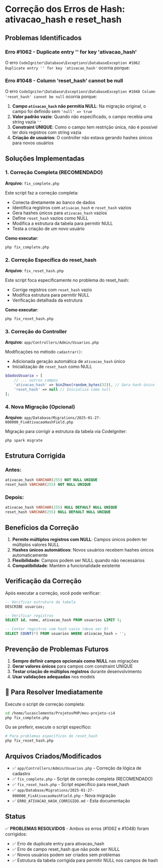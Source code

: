 # Correção dos Erros de Hash: ativacao_hash e reset_hash

## Problemas Identificados

### Erro #1062 - Duplicate entry '' for key 'ativacao_hash'
O erro `CodeIgniter\Database\Exceptions\DatabaseException #1062 Duplicate entry '' for key 'ativacao_hash'` ocorria porque:

### Erro #1048 - Column 'reset_hash' cannot be null  
O erro `CodeIgniter\Database\Exceptions\DatabaseException #1048 Column 'reset_hash' cannot be null` ocorria porque:

1. **Campo `ativacao_hash` não permitia NULL**: Na migração original, o campo foi definido sem `'null' => true`
2. **Valor padrão vazio**: Quando não especificado, o campo recebia uma string vazia `''`
3. **Constraint UNIQUE**: Como o campo tem restrição única, não é possível ter dois registros com string vazia
4. **Criação de usuários**: O controller não estava gerando hashes únicos para novos usuários

## Soluções Implementadas

### 1. Correção Completa (RECOMENDADO)

**Arquivo**: `fix_complete.php`

Este script faz a correção completa:
- Conecta diretamente ao banco de dados
- Identifica registros com `ativacao_hash` e `reset_hash` vazios
- Gera hashes únicos para `ativacao_hash` vazios
- Define `reset_hash` vazios como NULL
- Modifica a estrutura da tabela para permitir NULL
- Testa a criação de um novo usuário

**Como executar**:
```bash
php fix_complete.php
```

### 2. Correção Específica do reset_hash

**Arquivo**: `fix_reset_hash.php`

Este script foca especificamente no problema do reset_hash:
- Corrige registros com `reset_hash` vazio
- Modifica estrutura para permitir NULL
- Verificação detalhada da estrutura

**Como executar**:
```bash
php fix_reset_hash.php
```

### 3. Correção do Controller

**Arquivo**: `app/Controllers/Admin/Usuarios.php`

Modificações no método `cadastrar()`:
- Adicionada geração automática de `ativacao_hash` único
- Inicialização de `reset_hash` como NULL

```php
$dadosUsuario = [
    // ... outros campos
    'ativacao_hash' => bin2hex(random_bytes(32)), // Gera hash único
    'reset_hash' => null // Inicializa como null
];
```

### 4. Nova Migração (Opcional)

**Arquivo**: `app/Database/Migrations/2025-01-27-000000_FixAtivacaoHashField.php`

Migração para corrigir a estrutura da tabela via CodeIgniter:
```bash
php spark migrate
```

## Estrutura Corrigida

### Antes:
```sql
ativacao_hash VARCHAR(255) NOT NULL UNIQUE
reset_hash VARCHAR(255) NOT NULL UNIQUE
```

### Depois:
```sql
ativacao_hash VARCHAR(255) NULL DEFAULT NULL UNIQUE
reset_hash VARCHAR(255) NULL DEFAULT NULL UNIQUE
```

## Benefícios da Correção

1. **Permite múltiplos registros com NULL**: Campos únicos podem ter múltiplos valores NULL
2. **Hashes únicos automáticos**: Novos usuários recebem hashes únicos automaticamente
3. **Flexibilidade**: Campos podem ser NULL quando não necessários
4. **Compatibilidade**: Mantém a funcionalidade existente

## Verificação da Correção

Após executar a correção, você pode verificar:

```sql
-- Verificar estrutura da tabela
DESCRIBE usuarios;

-- Verificar registros
SELECT id, nome, ativacao_hash FROM usuarios LIMIT 5;

-- Contar registros com hash vazio (deve ser 0)
SELECT COUNT(*) FROM usuarios WHERE ativacao_hash = '';
```

## Prevenção de Problemas Futuros

1. **Sempre definir campos opcionais como NULL** nas migrações
2. **Gerar valores únicos** para campos com constraint UNIQUE
3. **Testar criação de múltiplos registros** durante desenvolvimento
4. **Usar validações adequadas** nos models

## 🚀 Para Resolver Imediatamente

Execute o script de correção completa:
```bash
cd /home/lucasclemente/ProjetosPHP/meu-projeto-ci4
php fix_complete.php
```

Ou se preferir, execute o script específico:
```bash
# Para problemas específicos do reset_hash
php fix_reset_hash.php
```

## Arquivos Criados/Modificados

- ✅ `app/Controllers/Admin/Usuarios.php` - Correção da lógica de cadastro
- ✅ `fix_complete.php` - Script de correção completa (RECOMENDADO)
- ✅ `fix_reset_hash.php` - Script específico para reset_hash
- ✅ `app/Database/Migrations/2025-01-27-000000_FixAtivacaoHashField.php` - Nova migração
- ✅ `ERRO_ATIVACAO_HASH_CORRIGIDO.md` - Esta documentação

## Status

✅ **PROBLEMAS RESOLVIDOS** - Ambos os erros (#1062 e #1048) foram corrigidos:
- ✅ Erro de duplicate entry para ativacao_hash
- ✅ Erro de campo reset_hash que não pode ser NULL
- ✅ Novos usuários podem ser criados sem problemas
- ✅ Estrutura da tabela corrigida para permitir NULL nos campos de hash